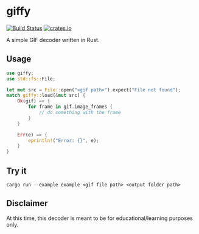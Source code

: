 # giffy

[![Build Status](https://travis-ci.org/darshanparajuli/giffy.svg?branch=master)](https://travis-ci.org/darshanparajuli/giffy)
[![crates.io](https://img.shields.io/crates/v/giffy.svg)](https://crates.io/crates/giffy)

A simple GIF decoder written in Rust.

## Usage
```rust
use giffy;
use std::fs::File;

let mut src = File::open("<gif path>").expect("File not found");
match giffy::load(&mut src) {
    Ok(gif) => {
        for frame in gif.image_frames {
            // do something with the frame
        }
    }

    Err(e) => {
        eprintln!("Error: {}", e);
    }
}
```

## Try it
```
cargo run --example example <gif file path> <output folder path>
```

## Disclaimer
At this time, this decoder is meant to be for educational/learning purposes only.
